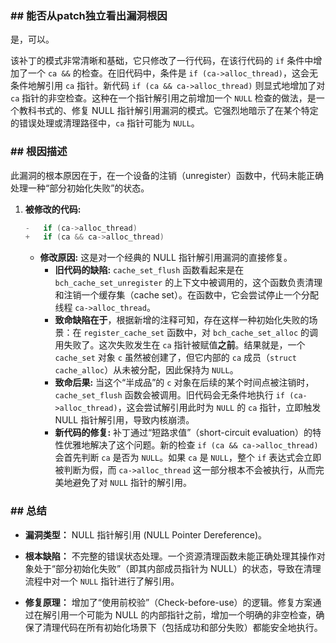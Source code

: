 ### **## 能否从patch独立看出漏洞根因**
是，可以。

该补丁的模式非常清晰和基础，它只修改了一行代码，在该行代码的 `if` 条件中增加了一个 `ca &&` 的检查。在旧代码中，条件是 `if (ca->alloc_thread)`，这会无条件地解引用 `ca` 指针。新代码 `if (ca && ca->alloc_thread)` 则显式地增加了对 `ca` 指针的非空检查。这种在一个指针解引用之前增加一个 `NULL` 检查的做法，是一个教科书式的、修复 NULL 指针解引用漏洞的模式。它强烈地暗示了在某个特定的错误处理或清理路径中，`ca` 指针可能为 `NULL`。

### **## 根因描述**

此漏洞的根本原因在于，在一个设备的注销（unregister）函数中，代码未能正确处理一种“部分初始化失败”的状态。

1.  **被修改的代码:**
    ```c
    -	if (ca->alloc_thread)
    +	if (ca && ca->alloc_thread)
    ```
    *   **修改原因:** 这是对一个经典的 NULL 指针解引用漏洞的直接修复。
        *   **旧代码的缺陷:** `cache_set_flush` 函数看起来是在 `bch_cache_set_unregister` 的上下文中被调用的，这个函数负责清理和注销一个缓存集（cache set）。在函数中，它会尝试停止一个分配线程 `ca->alloc_thread`。
        *   **致命缺陷在于**，根据新增的注释可知，存在这样一种初始化失败的场景：在 `register_cache_set` 函数中，对 `bch_cache_set_alloc` 的调用失败了。这次失败发生在 `ca` 指针被赋值**之前**。结果就是，一个 `cache_set` 对象 `c` 虽然被创建了，但它内部的 `ca` 成员（`struct cache_alloc`）从未被分配，因此保持为 `NULL`。
        *   **致命后果:** 当这个“半成品”的 `c` 对象在后续的某个时间点被注销时，`cache_set_flush` 函数会被调用。旧代码会无条件地执行 `if (ca->alloc_thread)`，这会尝试解引用此时为 `NULL` 的 `ca` 指针，立即触发 NULL 指针解引用，导致内核崩溃。
        *   **新代码的修复:** 补丁通过“短路求值”（short-circuit evaluation）的特性优雅地解决了这个问题。新的检查 `if (ca && ca->alloc_thread)` 会首先判断 `ca` 是否为 `NULL`。如果 `ca` 是 `NULL`，整个 `if` 表达式会立即被判断为假，而 `ca->alloc_thread` 这一部分根本不会被执行，从而完美地避免了对 `NULL` 指针的解引用。

### **## 总结**

*   **漏洞类型：**
    NULL 指针解引用 (NULL Pointer Dereference)。

*   **根本缺陷：**
    不完整的错误状态处理。一个资源清理函数未能正确处理其操作对象处于“部分初始化失败”（即其内部成员指针为 NULL）的状态，导致在清理流程中对一个 `NULL` 指针进行了解引用。

*   **修复原理：**
    增加了“使用前校验”（Check-before-use）的逻辑。修复方案通过在解引用一个可能为 NULL 的内部指针之前，增加一个明确的非空检查，确保了清理代码在所有初始化场景下（包括成功和部分失败）都能安全地执行。